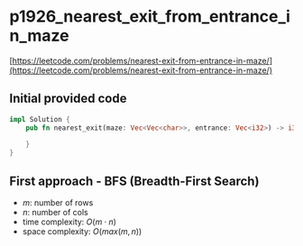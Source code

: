 # p1926_nearest_exit_from_entrance_in_maze
[https://leetcode.com/problems/nearest-exit-from-entrance-in-maze/](https://leetcode.com/problems/nearest-exit-from-entrance-in-maze/)

## Initial provided code
```Rust
impl Solution {
    pub fn nearest_exit(maze: Vec<Vec<char>>, entrance: Vec<i32>) -> i32 {
        
    }
}
```

## First approach - BFS (Breadth-First Search)
- $m$: number of rows
- $n$: number of cols
- time complexity: $O(m ⋅ n)$
- space complexity: $O(max(m, n))$



